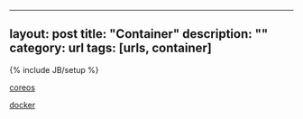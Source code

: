 
---
layout: post
title: "Container"
description: ""
category: url
tags: [urls, container]
---
{% include JB/setup %}

[coreos](https://coreos.com/)

[docker](https://www.docker.com/)



